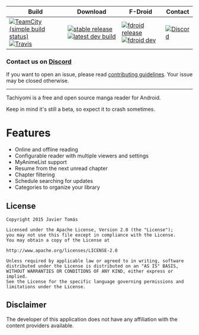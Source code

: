 | Build | Download | F-Droid | Contact |
|-------|----------|---------|---------|
| [![TeamCity (simple build status)](https://img.shields.io/teamcity/https/teamcity.kanade.eu/s/tachiyomi_Build.svg)](https://teamcity.kanade.eu/project.html?projectId=tachiyomi) [![Travis](https://img.shields.io/travis/inorichi/tachiyomi.svg)](https://travis-ci.org/inorichi/tachiyomi) | [![stable release](https://img.shields.io/github/release/inorichi/tachiyomi.svg?maxAge=3600&label=stable)](https://github.com/inorichi/tachiyomi/releases) [![latest dev build](https://img.shields.io/badge/dev-latest%20build-blue.svg)](http://tachiyomi.kanade.eu/latest/app-debug.apk) | [![fdroid release](https://img.shields.io/badge/stable-f--droid.org-blue.svg)](https://f-droid.org/repository/browse/?fdid=eu.kanade.tachiyomi) [![fdroid dev](https://img.shields.io/badge/dev-wiki-blue.svg)](//github.com/inorichi/tachiyomi/wiki/FDroid-for-dev-versions) | [![Discord](https://img.shields.io/discord/349436576037732353.svg)](https://discord.gg/WrBkRk4) |

### **Contact us on [Discord](https://discord.gg/WrBkRk4)**
If you want to open an issue, please read [contributing guidelines](https://github.com/inorichi/tachiyomi/blob/master/.github/CONTRIBUTING.md). Your issue may be closed otherwise.

***

Tachiyomi is a free and open source manga reader for Android.

Keep in mind it's still a beta, so expect it to crash sometimes.

# Features

* Online and offline reading
* Configurable reader with multiple viewers and settings
* MyAnimeList support
* Resume from the next unread chapter
* Chapter filtering
* Schedule searching for updates
* Categories to organize your library

## License

    Copyright 2015 Javier Tomás

    Licensed under the Apache License, Version 2.0 (the "License");
    you may not use this file except in compliance with the License.
    You may obtain a copy of the License at

    http://www.apache.org/licenses/LICENSE-2.0

    Unless required by applicable law or agreed to in writing, software
    distributed under the License is distributed on an "AS IS" BASIS,
    WITHOUT WARRANTIES OR CONDITIONS OF ANY KIND, either express or implied.
    See the License for the specific language governing permissions and
    limitations under the License.

## Disclaimer

The developer of this application does not have any affiliation with the content providers available.
